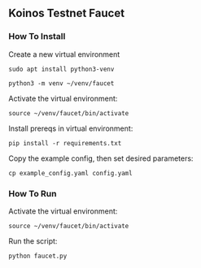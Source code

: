 ## Koinos Testnet Faucet

### How To Install

Create a new virtual environment

`sudo apt install python3-venv`

`python3 -m venv ~/venv/faucet`

Activate the virtual environment:

`source ~/venv/faucet/bin/activate`

Install prereqs in virtual environment:

`pip install -r requirements.txt`

Copy the example config, then set desired parameters:

`cp example_config.yaml config.yaml`


### How To Run

Activate the virtual environment:

`source ~/venv/faucet/bin/activate`

Run the script:

`python faucet.py`
